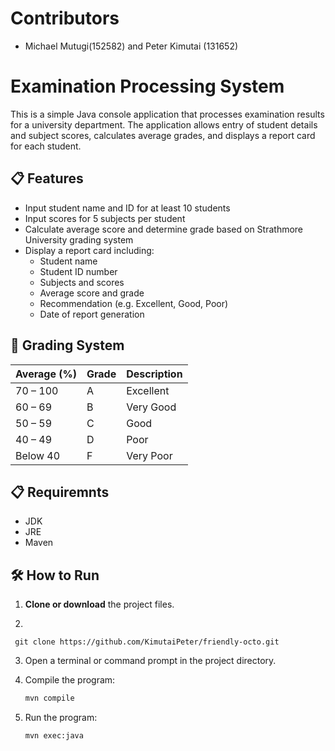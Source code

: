 # Contributors
- Michael Mutugi(152582) and Peter Kimutai (131652) 

# Examination Processing System

This is a simple Java console application that processes examination results for a university department. The application allows entry of student details and subject scores, calculates average grades, and displays a report card for each student.

## 📋 Features

- Input student name and ID for at least 10 students
- Input scores for 5 subjects per student
- Calculate average score and determine grade based on Strathmore University grading system
- Display a report card including:
  - Student name
  - Student ID number
  - Subjects and scores
  - Average score and grade
  - Recommendation (e.g. Excellent, Good, Poor)
  - Date of report generation

## 🏫 Grading System

| Average (%) | Grade | Description   |
|-------------|--------|---------------|
| 70 – 100     | A      | Excellent     |
| 60 – 69      | B      | Very Good     |
| 50 – 59      | C      | Good          |
| 40 – 49      | D      | Poor          |
| Below 40     | F      | Very Poor     |

## 📋 Requiremnts
- JDK
- JRE
- Maven

## 🛠 How to Run

1. **Clone or download** the project files.
2.    ```bash
     git clone https://github.com/KimutaiPeter/friendly-octo.git
3. Open a terminal or command prompt in the project directory.
4. Compile the program:

   ```bash
   mvn compile
5. Run the program:
      ```bash
   mvn exec:java
